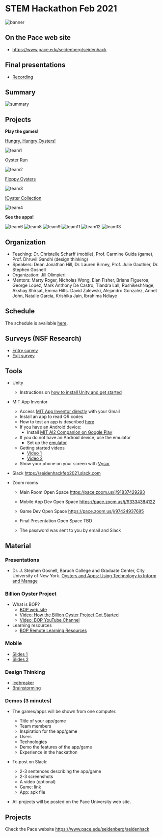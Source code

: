 # STEM Hackathon Feb 2021

![banner](https://github.com/PACESTEM/STEMHackathonFeb2021/blob/main/bannersmall.png)

## On the Pace web site

  * https://www.pace.edu/seidenberg/seidenhack

## Final presentations
  
  * [Recording](https://pace.hosted.panopto.com/Panopto/Pages/Viewer.aspx?id=7bbb81af-d90f-4594-b688-acdd013434c7)

## Summary

![summary](https://github.com/PACESTEM/STEMHackathonFeb2021/blob/main/smallsummary.png)

## Projects

**Play the games!**

[Hungry, Hungry Oysters!](https://kaylizl.itch.io/hungry-hungry-oysters)

![team1](https://github.com/PACESTEM/STEMHackathonFeb2021/blob/main/img/team1s.png)

[Oyster Run](https://elanfisher.itch.io/oyster-run)

![team2](https://github.com/PACESTEM/STEMHackathonFeb2021/blob/main/img/team2s.png)

[Floppy Oysters](https://blxae.itch.io/floppy-oysters)

![team3](https://github.com/PACESTEM/STEMHackathonFeb2021/blob/main/img/team3s.png)

[!Oyster Collection](https://erikhanson.itch.io/oyster-collection)

![team4](https://github.com/PACESTEM/STEMHackathonFeb2021/blob/main/img/team4s.png)

**See the apps!**

![team6](https://github.com/PACESTEM/STEMHackathonFeb2021/blob/main/img/team6s.png)
![team8](https://github.com/PACESTEM/STEMHackathonFeb2021/blob/main/img/team8s.png)
![team9](https://github.com/PACESTEM/STEMHackathonFeb2021/blob/main/img/team9s.png)
![team11](https://github.com/PACESTEM/STEMHackathonFeb2021/blob/main/img/team11s.png)
![team12](https://github.com/PACESTEM/STEMHackathonFeb2021/blob/main/img/team12s.png)
![team13](https://github.com/PACESTEM/STEMHackathonFeb2021/blob/main/img/team13s.png)

## Organization

  * Teaching: Dr. Christelle Scharff (mobile), Prof. Carmine Guida (game), Prof. Dhruvil Gandhi (design thinking)
  * Speakers: Dean Jonathan Hill, Dr. Lauren Birney, Prof. Julie Gauthier, Dr. Stephen Gosnell
  * Organization: Jill Olimpieri
  * Mentors: Marty	Roger, Nicholas	Wong, Elan	Fisher, Briana	Figueroa, George	Lopez, Mark Anthony	De Castro, Tiandra	Lall, RushikeshNage, Akshay Shirsat, Emma	Hilts. David Zalewski, Alejandro	Gonzalez, Annet John, Natalie Garcia, Krishika	Jain, Ibrahima Ndiaye

## Schedule

The schedule is available [here](https://docs.google.com/spreadsheets/d/1NR7N2MBm6g7LCoFWPCSte0xA8u1s4m37CS_kjd3MDBE/edit?usp=sharing).

## Surveys (NSF Research)

  * [Entry survey](https://bit.ly/bopstudy_stem-camp)
  * [Exit survey](https://bit.ly/bop-stem-camp-post)
  
## Tools

* Unity
  * Instructions on [how to install Unity and get started](http://bit.ly/before_we_begin)
  
* MIT App Inventor
  * Access [MIT App Inventor directly](https://appinventor.mit.edu) with your Gmail
  * Install an app to read QR codes 
  * How to test an app is described [here](http://appinventor.mit.edu/explore/ai2/setup)
  * If you have an Android device:
    * Install [MIT AI2 Companion on Google Play](https://play.google.com/store/apps/details?id=edu.mit.appinventor.aicompanion3&hl=en_US&gl=US)
  * If you do not have an Android device, use the emulator
    * Set up the [emulator](https://appinventor.mit.edu/explore/ai2/setup-emulator.html)
  * Getting started videos
    * [Video 1](https://www.youtube.com/watch?v=Vdo8UdkgDD8&feature=youtu.be)
    * [Video 2](https://www.youtube.com/watch?v=0hikoCvM3oc&feature=youtu.be)
  * Show your phone on your screen with [Vysor](https://www.vysor.io/)
    
* Slack https://seidenhackfeb2021.slack.com 
* Zoom rooms

  * Main Room Open Space https://pace.zoom.us/j/91837429293

  * Mobile App Dev Open Space https://pace.zoom.us/j/93334384122

  * Game Dev Open Space https://pace.zoom.us/j/97424937695

  * Final Presentation Open Space TBD
  
  * The password was sent to you by email and Slack

## Material

### Presentations

* Dr. J. Stephen Gosnell, Baruch College and Graduate Center, City University of New York. [Oysters and Apps: Using Technology to Inform and Manage](https://docs.google.com/presentation/d/1dhpejGG8HmXtLmuVXwrUyEAPPCEXho65_cwQdbSDlds/edit?usp=sharing)

### Billion Oyster Project

* What is BOP?
  * [BOP web site](https://www.billionoysterproject.org)
  * [Video: How the Billion Oyster Project Got Started](https://youtu.be/bIre6IK1YxQ)
  * [Video: BOP YouTube Channel](https://www.youtube.com/channel/UCu51XPII7JI7ANH_1xklViA)
* Learning resources
  * [BOP Remote Learning Resources](https://www.billionoysterproject.org/remote-learning)

### Mobile

* [Slides 1](https://bit.ly/seidenhack202mobileslides)
* [Slides 2](https://bit.ly/2VETou2)

### Design Thinking

* [Icebreaker](https://app.mural.co/t/nycdesignfactory1093/m/nycdesignfactory1093/1614200587240/1f94cb1bbb21a27351353f97f2eb83fa0559743e)
* [Brainstorming](https://docs.google.com/presentation/d/1nbLhHXI2G0ZTQ2VdYhpBdxqAxX5cPUY5WXVnWgHwwG0/edit)

### Demos (3 minutes)

  * The games/apps will be shown from one computer. 
    * Title of your app/game
    * Team members
    * Inspiration for the app/game
    * Users
    * Technologies
    * Demo the features of the app/game
    * Experience in the hackathon
  
  * To post on Slack:
    * 2-3 sentences describing the app/game
    * 2-3 screenshots
    * A video (optional)
    * Game: link
    * App: apk file
   
  * All projects will be posted on the Pace University web site.

## Projects

Check the Pace website https://www.pace.edu/seidenberg/seidenhack

